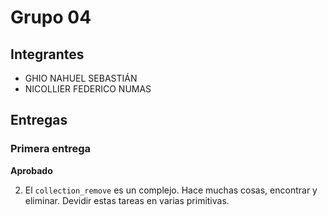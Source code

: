 # Grupo 04

## Integrantes

* GHIO NAHUEL SEBASTIÁN
* NICOLLIER FEDERICO NUMAS

## Entregas

### Primera entrega

**Aprobado**

2. El ```collection_remove``` es un complejo.  Hace muchas cosas, encontrar y eliminar. Devidir estas tareas en varias primitivas.

